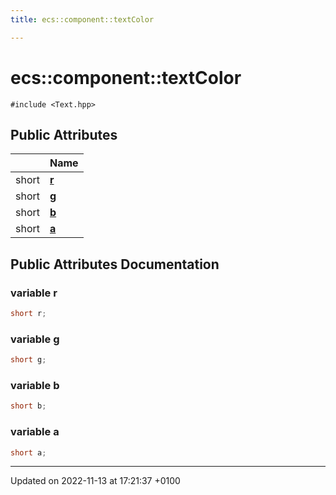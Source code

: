 ```yaml
---
title: ecs::component::textColor

---
```


# ecs::component::textColor






`#include <Text.hpp>`

## Public Attributes

|                | Name           |
| -------------- | -------------- |
| short | **[r](Classes/structecs_1_1component_1_1text_color.md#variable-r)**  |
| short | **[g](Classes/structecs_1_1component_1_1text_color.md#variable-g)**  |
| short | **[b](Classes/structecs_1_1component_1_1text_color.md#variable-b)**  |
| short | **[a](Classes/structecs_1_1component_1_1text_color.md#variable-a)**  |

## Public Attributes Documentation

### variable r

```cpp
short r;
```


### variable g

```cpp
short g;
```


### variable b

```cpp
short b;
```


### variable a

```cpp
short a;
```


-------------------------------

Updated on 2022-11-13 at 17:21:37 +0100